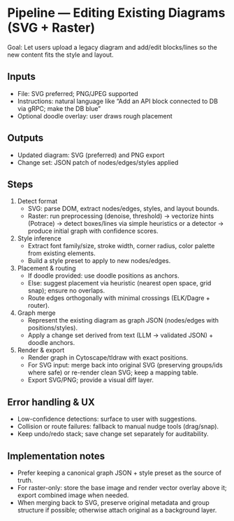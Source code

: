 # Pipeline — Editing Existing Diagrams (SVG + Raster)

Goal: Let users upload a legacy diagram and add/edit blocks/lines so the new content fits the style and layout.

## Inputs
- File: SVG preferred; PNG/JPEG supported
- Instructions: natural language like “Add an API block connected to DB via gRPC; make the DB blue”
- Optional doodle overlay: user draws rough placement

## Outputs
- Updated diagram: SVG (preferred) and PNG export
- Change set: JSON patch of nodes/edges/styles applied

## Steps
1) Detect format
   - SVG: parse DOM, extract nodes/edges, styles, and layout bounds.
   - Raster: run preprocessing (denoise, threshold) → vectorize hints (Potrace) → detect boxes/lines via simple heuristics or a detector → produce initial graph with confidence scores.
2) Style inference
   - Extract font family/size, stroke width, corner radius, color palette from existing elements.
   - Build a style preset to apply to new nodes/edges.
3) Placement & routing
   - If doodle provided: use doodle positions as anchors.
   - Else: suggest placement via heuristic (nearest open space, grid snap); ensure no overlaps.
   - Route edges orthogonally with minimal crossings (ELK/Dagre + router).
4) Graph merge
   - Represent the existing diagram as graph JSON (nodes/edges with positions/styles).
   - Apply a change set derived from text (LLM → validated JSON) + doodle anchors.
5) Render & export
   - Render graph in Cytoscape/tldraw with exact positions.
   - For SVG input: merge back into original SVG (preserving groups/ids where safe) or re-render clean SVG; keep a mapping table.
   - Export SVG/PNG; provide a visual diff layer.

## Error handling & UX
- Low-confidence detections: surface to user with suggestions.
- Collision or route failures: fallback to manual nudge tools (drag/snap).
- Keep undo/redo stack; save change set separately for auditability.

## Implementation notes
- Prefer keeping a canonical graph JSON + style preset as the source of truth.
- For raster-only: store the base image and render vector overlay above it; export combined image when needed.
- When merging back to SVG, preserve original metadata and group structure if possible; otherwise attach original as a background layer.
